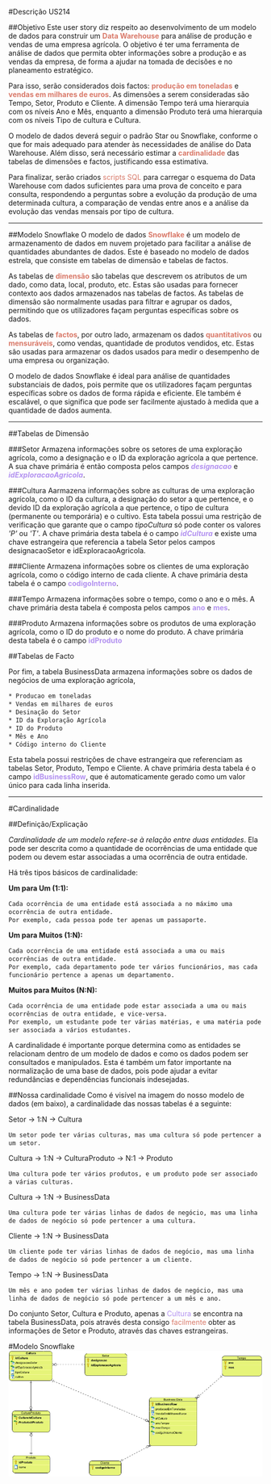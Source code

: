 #Descrição US214

##Objetivo
Este user story diz respeito ao desenvolvimento de um modelo de dados para construir um <span style="color: #d97a6a">**Data Warehouse**</span> para análise de produção e vendas de uma empresa agrícola. 
O objetivo é ter uma ferramenta de análise de dados que permita obter informações sobre a produção e as vendas da empresa, de forma a ajudar na tomada de decisões e no planeamento estratégico.

Para isso, serão considerados dois factos: <span style="color: #d97a6a">**produção em toneladas**</span> e <span style="color: #d97a6a">**vendas em milhares de euros**</span>. 
As dimensões a serem consideradas são Tempo, Setor, Produto e Cliente. 
A dimensão Tempo terá uma hierarquia com os níveis Ano e Mês, enquanto a dimensão Produto terá uma hierarquia com os níveis Tipo de cultura e Cultura.

O modelo de dados deverá seguir o padrão Star ou Snowflake, conforme o que for mais adequado para atender às necessidades de análise do Data Warehouse. 
Além disso, será necessário estimar a <span style="color: #d97a6a">**cardinalidade**</span> das tabelas de dimensões e factos, justificando essa estimativa.

Para finalizar, serão criados <span style="color: #d97a6a">scripts SQL</span> para carregar o esquema do Data Warehouse com dados suficientes para uma prova de conceito e para consulta, 
respondendo a perguntas sobre a evolução da produção de uma determinada cultura, a comparação de vendas entre anos e a análise da evolução das vendas mensais por tipo de cultura.

------------------------------------------------------------------------------------------------------------------------------------

##Modelo Snowflake
O modelo de dados <span style="color: #d97a6a">**Snowflake**</span> é um modelo de armazenamento de dados em nuvem projetado para facilitar a análise de quantidades abundantes de dados. 
Este é baseado no modelo de dados estrela, que consiste em tabelas de dimensão e tabelas de factos.

As tabelas de <span style="color: #d97a6a">**dimensão**</span> são tabelas que descrevem os atributos de um dado, como data, local, produto, etc. 
Estas são usadas para fornecer contexto aos dados armazenados nas tabelas de factos. 
As tabelas de dimensão são normalmente usadas para filtrar e agrupar os dados, permitindo que os utilizadores façam perguntas específicas sobre os dados.

As tabelas de <span style="color: #d97a6a">**factos**</span>, por outro lado, armazenam os dados <span style="color: #d97a6a">**quantitativos**</span> ou <span style="color: #d97a6a">**mensuráveis**</span>, como vendas, quantidade de produtos vendidos, etc. 
Estas são usadas para armazenar os dados usados para medir o desempenho de uma empresa ou organização.

O modelo de dados Snowflake é ideal para análise de quantidades substanciais de dados, pois permite que os utilizadores façam perguntas específicas sobre os dados de forma rápida e eficiente. 
Ele também é escalável, o que significa que pode ser facilmente ajustado à medida que a quantidade de dados aumenta.

------------------------------------------------------------------------------------------------------------------------------------

##Tabelas de Dimensão

###Setor
Armazena informações sobre os setores de uma exploração agrícola, como a designação e o ID da exploração agrícola a que pertence. 
A sua chave primária é então composta pelos campos <span style="color: #b392f0">**_designacao_**</span> e <span style="color: #b392f0">**_idExploracaoAgricola_**</span>.

###Cultura
Aarmazena informações sobre as culturas de uma exploração agrícola, como o ID da cultura, a designação do setor a que pertence, e o devido ID da exploração agrícola a que pertence, 
o tipo de cultura (permanente ou temporária) e o cultivo. Esta tabela possui uma restrição de verificação que garante que o campo _tipoCultura_ só pode conter os valores _'P'_ ou _'T'_. 
A chave primária desta tabela é o campo <span style="color: #b392f0">**_idCultura_**</span> e existe uma chave estrangeira que referencia a tabela Setor pelos campos designacaoSetor e idExploracaoAgricola.

###Cliente
Armazena informações sobre os clientes de uma exploração agrícola, como o código interno de cada cliente. A chave primária desta tabela é o campo <span style="color: #b392f0">**codigoInterno**</span>.

###Tempo
Armazena informações sobre o tempo, como o ano e o mês. A chave primária desta tabela é composta pelos campos <span style="color: #b392f0">**ano**</span> e <span style="color: #b392f0">**mes**</span>.

###Produto
Armazena informações sobre os produtos de uma exploração agrícola, como o ID do produto e o nome do produto. A chave primária desta tabela é o campo <span style="color: #b392f0">**idProduto**</span>


##Tabelas de Facto

Por fim, a tabela BusinessData armazena informações sobre os dados de negócios de uma exploração agrícola, 
```
* Producao em toneladas
* Vendas em milhares de euros
* Desinação do Setor
* ID da Exploração Agrícola
* ID do Produto
* Mês e Ano
* Código interno do Cliente
```
Esta tabela possui restrições de chave estrangeira que referenciam as tabelas Setor, Produto, Tempo e Cliente. 
A chave primária desta tabela é o campo <span style="color: #b392f0">**idBusinessRow**</span>, que é automaticamente gerado como um valor único para cada linha inserida.

------------------------------------------------------------------------------------------------------------------------------------

#Cardinalidade

##Definição/Explicação

_Cardinalidade de um modelo refere-se à relação entre duas entidades_. 
Ela pode ser descrita como a quantidade de ocorrências de uma entidade que podem ou devem estar associadas a uma ocorrência de outra entidade.

Há três tipos básicos de cardinalidade:

**Um para Um (1:1):** 
```
Cada ocorrência de uma entidade está associada a no máximo uma ocorrência de outra entidade. 
Por exemplo, cada pessoa pode ter apenas um passaporte.
```
**Um para Muitos (1:N):** 
```
Cada ocorrência de uma entidade está associada a uma ou mais ocorrências de outra entidade. 
Por exemplo, cada departamento pode ter vários funcionários, mas cada funcionário pertence a apenas um departamento.
```

**Muitos para Muitos (N:N):** 
```
Cada ocorrência de uma entidade pode estar associada a uma ou mais ocorrências de outra entidade, e vice-versa. 
Por exemplo, um estudante pode ter várias matérias, e uma matéria pode ser associada a vários estudantes.
```

A cardinalidade é importante porque determina como as entidades se relacionam dentro de um modelo de dados e como os dados podem ser consultados e manipulados. 
Esta é também um fator importante na normalização de uma base de dados, pois pode ajudar a evitar redundâncias e dependências funcionais indesejadas.

##Nossa cardinalidade
Como é visível na imagem do nosso modelo de dados (em baixo), a cardinalidade das nossas tabelas é a seguinte:

Setor -> 1:N -> Cultura
```
Um setor pode ter várias culturas, mas uma cultura só pode pertencer a um setor.
```

Cultura -> 1:N -> CulturaProduto -> N:1 -> Produto
```
Uma cultura pode ter vários produtos, e um produto pode ser associado a várias culturas.
```

Cultura -> 1:N -> BusinessData
```
Uma cultura pode ter várias linhas de dados de negócio, mas uma linha de dados de negócio só pode pertencer a uma cultura.
```

Cliente -> 1:N -> BusinessData
```
Um cliente pode ter várias linhas de dados de negócio, mas uma linha de dados de negócio só pode pertencer a um cliente.
```

Tempo -> 1:N -> BusinessData
```
Um mês e ano podem ter várias linhas de dados de negócio, mas uma linha de dados de negócio só pode pertencer a um mês e ano.
```

Do conjunto Setor, Cultura e Produto, apenas a <span style="color: #b392f0">Cultura</span> se encontra na tabela BusinessData, pois através desta consigo <span style="color: #d97a6a">facilmente</span>
obter as informações de Setor e Produto, através das chaves estrangeiras.

#Modelo Snowflake
![Modelo Snowflake](Modelo_Snowflake.jpg)